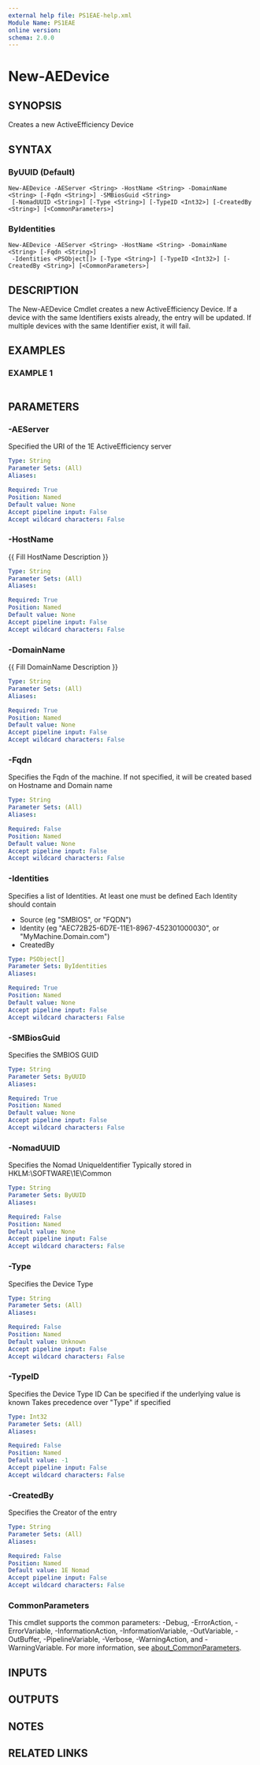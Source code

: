 ```yaml
---
external help file: PS1EAE-help.xml
Module Name: PS1EAE
online version:
schema: 2.0.0
---
```


# New-AEDevice

## SYNOPSIS
Creates a new ActiveEfficiency Device

## SYNTAX

### ByUUID (Default)
```
New-AEDevice -AEServer <String> -HostName <String> -DomainName <String> [-Fqdn <String>] -SMBiosGuid <String>
 [-NomadUUID <String>] [-Type <String>] [-TypeID <Int32>] [-CreatedBy <String>] [<CommonParameters>]
```

### ByIdentities
```
New-AEDevice -AEServer <String> -HostName <String> -DomainName <String> [-Fqdn <String>]
 -Identities <PSObject[]> [-Type <String>] [-TypeID <Int32>] [-CreatedBy <String>] [<CommonParameters>]
```

## DESCRIPTION
The New-AEDevice Cmdlet creates a new ActiveEfficiency Device.
If a device with the same Identifiers exists already, the entry will be updated.
If multiple devices with the same Identifier exist, it will fail.

## EXAMPLES

### EXAMPLE 1
```

```

## PARAMETERS

### -AEServer
Specified the URI of the 1E ActiveEfficiency server

```yaml
Type: String
Parameter Sets: (All)
Aliases:

Required: True
Position: Named
Default value: None
Accept pipeline input: False
Accept wildcard characters: False
```

### -HostName
{{ Fill HostName Description }}

```yaml
Type: String
Parameter Sets: (All)
Aliases:

Required: True
Position: Named
Default value: None
Accept pipeline input: False
Accept wildcard characters: False
```

### -DomainName
{{ Fill DomainName Description }}

```yaml
Type: String
Parameter Sets: (All)
Aliases:

Required: True
Position: Named
Default value: None
Accept pipeline input: False
Accept wildcard characters: False
```

### -Fqdn
Specifies the Fqdn of the machine.
If not specified, it will be created based on Hostname and Domain name

```yaml
Type: String
Parameter Sets: (All)
Aliases:

Required: False
Position: Named
Default value: None
Accept pipeline input: False
Accept wildcard characters: False
```

### -Identities
Specifies a list of Identities.
At least one must be defined
Each Identity should contain
- Source (eg "SMBIOS", or "FQDN")
- Identity (eg "AEC72B25-6D7E-11E1-8967-452301000030", or "MyMachine.Domain.com")
- CreatedBy

```yaml
Type: PSObject[]
Parameter Sets: ByIdentities
Aliases:

Required: True
Position: Named
Default value: None
Accept pipeline input: False
Accept wildcard characters: False
```

### -SMBiosGuid
Specifies the SMBIOS GUID

```yaml
Type: String
Parameter Sets: ByUUID
Aliases:

Required: True
Position: Named
Default value: None
Accept pipeline input: False
Accept wildcard characters: False
```

### -NomadUUID
Specifies the Nomad UniqueIdentifier
Typically stored in HKLM:\SOFTWARE\1E\Common

```yaml
Type: String
Parameter Sets: ByUUID
Aliases:

Required: False
Position: Named
Default value: None
Accept pipeline input: False
Accept wildcard characters: False
```

### -Type
Specifies the Device Type

```yaml
Type: String
Parameter Sets: (All)
Aliases:

Required: False
Position: Named
Default value: Unknown
Accept pipeline input: False
Accept wildcard characters: False
```

### -TypeID
Specifies the Device Type ID
Can be specified if the underlying value is known
Takes precedence over "Type" if specified

```yaml
Type: Int32
Parameter Sets: (All)
Aliases:

Required: False
Position: Named
Default value: -1
Accept pipeline input: False
Accept wildcard characters: False
```

### -CreatedBy
Specifies the Creator of the entry

```yaml
Type: String
Parameter Sets: (All)
Aliases:

Required: False
Position: Named
Default value: 1E Nomad
Accept pipeline input: False
Accept wildcard characters: False
```

### CommonParameters
This cmdlet supports the common parameters: -Debug, -ErrorAction, -ErrorVariable, -InformationAction, -InformationVariable, -OutVariable, -OutBuffer, -PipelineVariable, -Verbose, -WarningAction, and -WarningVariable. For more information, see [about_CommonParameters](http://go.microsoft.com/fwlink/?LinkID=113216).

## INPUTS

## OUTPUTS

## NOTES

## RELATED LINKS
